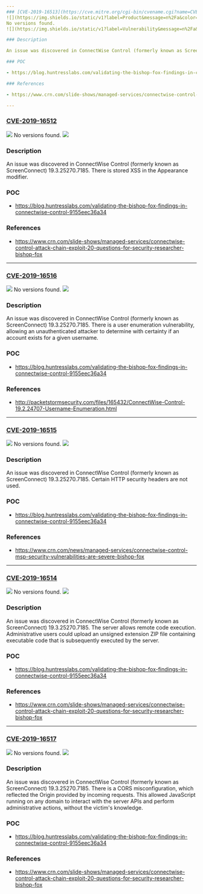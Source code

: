 ```yaml
---
### [CVE-2019-16513](https://cve.mitre.org/cgi-bin/cvename.cgi?name=CVE-2019-16513)
![](https://img.shields.io/static/v1?label=Product&message=n%2Fa&color=blue)
No versions found.
![](https://img.shields.io/static/v1?label=Vulnerability&message=n%2Fa&color=brighgreen)

### Description

An issue was discovered in ConnectWise Control (formerly known as ScreenConnect) 19.3.25270.7185. CSRF can be used to send API requests.

### POC

- https://blog.huntresslabs.com/validating-the-bishop-fox-findings-in-connectwise-control-9155eec36a34

### References

- https://www.crn.com/slide-shows/managed-services/connectwise-control-attack-chain-exploit-20-questions-for-security-researcher-bishop-fox

---
```

### [CVE-2019-16512](https://cve.mitre.org/cgi-bin/cvename.cgi?name=CVE-2019-16512)
![](https://img.shields.io/static/v1?label=Product&message=n%2Fa&color=blue)
No versions found.
![](https://img.shields.io/static/v1?label=Vulnerability&message=n%2Fa&color=brighgreen)

### Description

An issue was discovered in ConnectWise Control (formerly known as ScreenConnect) 19.3.25270.7185. There is stored XSS in the Appearance modifier.

### POC

- https://blog.huntresslabs.com/validating-the-bishop-fox-findings-in-connectwise-control-9155eec36a34

### References

- https://www.crn.com/slide-shows/managed-services/connectwise-control-attack-chain-exploit-20-questions-for-security-researcher-bishop-fox

---
### [CVE-2019-16516](https://cve.mitre.org/cgi-bin/cvename.cgi?name=CVE-2019-16516)
![](https://img.shields.io/static/v1?label=Product&message=n%2Fa&color=blue)
No versions found.
![](https://img.shields.io/static/v1?label=Vulnerability&message=n%2Fa&color=brighgreen)

### Description

An issue was discovered in ConnectWise Control (formerly known as ScreenConnect) 19.3.25270.7185. There is a user enumeration vulnerability, allowing an unauthenticated attacker to determine with certainty if an account exists for a given username.

### POC

- https://blog.huntresslabs.com/validating-the-bishop-fox-findings-in-connectwise-control-9155eec36a34

### References

- http://packetstormsecurity.com/files/165432/ConnectWise-Control-19.2.24707-Username-Enumeration.html

---
### [CVE-2019-16515](https://cve.mitre.org/cgi-bin/cvename.cgi?name=CVE-2019-16515)
![](https://img.shields.io/static/v1?label=Product&message=n%2Fa&color=blue)
No versions found.
![](https://img.shields.io/static/v1?label=Vulnerability&message=n%2Fa&color=brighgreen)

### Description

An issue was discovered in ConnectWise Control (formerly known as ScreenConnect) 19.3.25270.7185. Certain HTTP security headers are not used.

### POC

- https://blog.huntresslabs.com/validating-the-bishop-fox-findings-in-connectwise-control-9155eec36a34

### References

- https://www.crn.com/news/managed-services/connectwise-control-msp-security-vulnerabilities-are-severe-bishop-fox

---
### [CVE-2019-16514](https://cve.mitre.org/cgi-bin/cvename.cgi?name=CVE-2019-16514)
![](https://img.shields.io/static/v1?label=Product&message=n%2Fa&color=blue)
No versions found.
![](https://img.shields.io/static/v1?label=Vulnerability&message=n%2Fa&color=brighgreen)

### Description

An issue was discovered in ConnectWise Control (formerly known as ScreenConnect) 19.3.25270.7185. The server allows remote code execution. Administrative users could upload an unsigned extension ZIP file containing executable code that is subsequently executed by the server.

### POC

- https://blog.huntresslabs.com/validating-the-bishop-fox-findings-in-connectwise-control-9155eec36a34

### References

- https://www.crn.com/slide-shows/managed-services/connectwise-control-attack-chain-exploit-20-questions-for-security-researcher-bishop-fox

---
### [CVE-2019-16517](https://cve.mitre.org/cgi-bin/cvename.cgi?name=CVE-2019-16517)
![](https://img.shields.io/static/v1?label=Product&message=n%2Fa&color=blue)
No versions found.
![](https://img.shields.io/static/v1?label=Vulnerability&message=n%2Fa&color=brighgreen)

### Description

An issue was discovered in ConnectWise Control (formerly known as ScreenConnect) 19.3.25270.7185. There is a CORS misconfiguration, which reflected the Origin provided by incoming requests. This allowed JavaScript running on any domain to interact with the server APIs and perform administrative actions, without the victim's knowledge.

### POC

- https://blog.huntresslabs.com/validating-the-bishop-fox-findings-in-connectwise-control-9155eec36a34

### References

- https://www.crn.com/slide-shows/managed-services/connectwise-control-attack-chain-exploit-20-questions-for-security-researcher-bishop-fox

